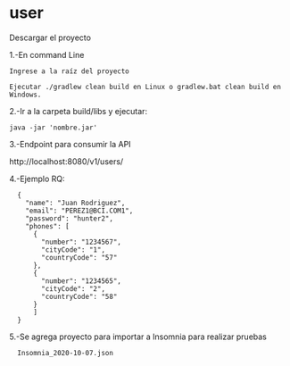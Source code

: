 # user

Descargar el proyecto

1.-En command Line

    Ingrese a la raíz del proyecto
    
    Ejecutar ./gradlew clean build en Linux o gradlew.bat clean build en Windows.
    
2.-Ir a la carpeta build/libs y ejecutar:

    java -jar 'nombre.jar'
    

3.-Endpoint para consumir la API

  http://localhost:8080/v1/users/

4.-Ejemplo RQ:
```
  {
    "name": "Juan Rodriguez",
    "email": "PEREZ1@BCI.COM1",
    "password": "hunter2",
    "phones": [
      {
        "number": "1234567",
        "cityCode": "1",
        "countryCode": "57"
      },
      {
        "number": "1234565",
        "cityCode": "2",
        "countryCode": "58"
      }
      ]
  }
  ```
5.-Se agrega proyecto para importar a Insomnia para realizar pruebas
```
  Insomnia_2020-10-07.json
```

